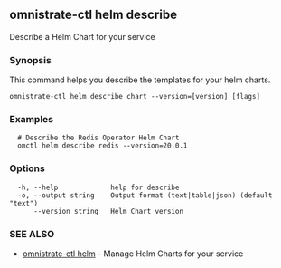 ## omnistrate-ctl helm describe

Describe a Helm Chart for your service

### Synopsis

This command helps you describe the templates for your helm charts.

```
omnistrate-ctl helm describe chart --version=[version] [flags]
```

### Examples

```
  # Describe the Redis Operator Helm Chart
  omctl helm describe redis --version=20.0.1
```

### Options

```
  -h, --help             help for describe
  -o, --output string    Output format (text|table|json) (default "text")
      --version string   Helm Chart version
```

### SEE ALSO

* [omnistrate-ctl helm](omnistrate-ctl_helm.md)	 - Manage Helm Charts for your service

